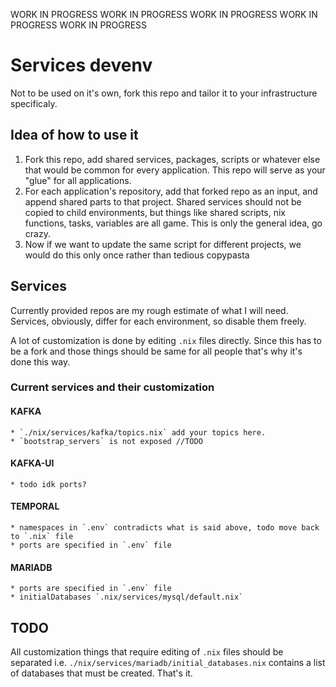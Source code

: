 WORK IN PROGRESS WORK IN PROGRESS WORK IN PROGRESS WORK IN PROGRESS WORK IN PROGRESS
# Services devenv
Not to be used on it's own, fork this repo and tailor it to your infrastructure specificaly.

## Idea of how to use it 
1. Fork this repo, add shared services, packages, scripts or whatever else that would be common for every application. This repo will serve as your "glue" for all applications. 
2. For each application's repository, add that forked repo as an input, and append shared parts to that project. Shared services should not be copied to child environments, but things like shared scripts, nix functions, tasks, variables are all game. This is only the general idea, go crazy.
3. Now if we want to update the same script for different projects, we would do this only once rather than tedious copypasta


## Services 
Currently provided repos are my rough estimate of what I will need. Services, obviously, differ for each environment, so disable them freely.

A lot of customization is done by editing `.nix` files directly. Since this has to be a fork and those things should be same for all people that's why it's done this way.

### Current services and their customization
#### KAFKA
    * `./nix/services/kafka/topics.nix` add your topics here.
    * `bootstrap_servers` is not exposed //TODO

#### KAFKA-UI
    * todo idk ports? 

#### TEMPORAL
    * namespaces in `.env` contradicts what is said above, todo move back to `.nix` file
    * ports are specified in `.env` file

#### MARIADB
    * ports are specified in `.env` file
    * initialDatabases `.nix/services/mysql/default.nix`


## TODO 
All customization things that require editing of `.nix` files should be separated i.e.
`./nix/services/mariadb/initial_databases.nix` contains a list of databases that must be created. That's it.

